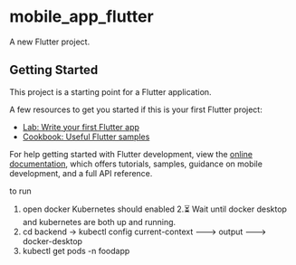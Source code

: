 # mobile_app_flutter

A new Flutter project.

## Getting Started

This project is a starting point for a Flutter application.

A few resources to get you started if this is your first Flutter project:

- [Lab: Write your first Flutter app](https://docs.flutter.dev/get-started/codelab)
- [Cookbook: Useful Flutter samples](https://docs.flutter.dev/cookbook)

For help getting started with Flutter development, view the
[online documentation](https://docs.flutter.dev/), which offers tutorials,
samples, guidance on mobile development, and a full API reference.

to run

1. open docker Kubernetes should enabled
   2.⏳ Wait until docker desktop and kubernetes are both up and running.
2. cd backend -> kubectl config current-context ---> output ---> docker-desktop
3. kubectl get pods -n foodapp
